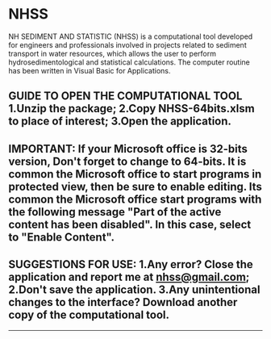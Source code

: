 # NHSS
NH SEDIMENT AND STATISTIC (NHSS) is a computational tool developed for engineers and professionals involved in projects related to sediment transport in water resources, which allows the user to perform hydrosedimentological and statistical calculations. The computer routine has been written in Visual Basic for Applications.

GUIDE TO OPEN THE COMPUTATIONAL TOOL
1.Unzip the package;
2.Copy NHSS-64bits.xlsm to place of interest;
3.Open the application.
-----
IMPORTANT:
If your Microsoft office is 32-bits version, Don't forget to change to 64-bits.
It is common the Microsoft office to start programs in protected view, then be sure to enable editing.
Its common the Microsoft office start programs with the following message "Part of the active content has been disabled". In this case, select to "Enable Content".
-----
SUGGESTIONS FOR USE:
1.Any error? Close the application and report me at nhss@gmail.com;
2.Don't save the application. 
3.Any unintentional changes to the interface? Download another copy of the computational tool.
-----



-----


